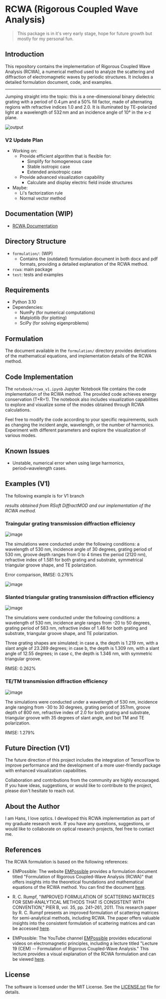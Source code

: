 # RCWA (Rigorous Coupled Wave Analysis)
> This package is in it's very early stage, hope for future growth but mostly for my personal fun.

## Introduction
This repository contains the implementation of Rigorous Coupled Wave Analysis (RCWA), 
a numerical method used to analyze the scattering and diffraction of electromagnetic waves by periodic structures.
It includes a detailed formulation document, code, and examples.

---

Jumping straight into the topic: this is a one-dimensional binary dielectric grating with a period of 0.4 μm and a 50% fill factor, made of alternating regions with refractive indices 1.0 and 2.0. It is illuminated by TE-polarized light at a wavelength of 532 nm and an incidence angle of 10° in the x–z plane.

![output](https://github.com/user-attachments/assets/1d59dfce-56b0-4a9f-a577-1774329e3ed2)



### V2 Update Plan
- Working on:
  - Provide efficient algorithm that is flexible for:
    - Simplify for homogeneous case
    - Stable isotropic case
    - Extended anisotropic case
  - Provide advanced visualization capability
    - Calculate and display electric field inside structures
- Maybe:
  - Li's factorization rule
  - Normal vector method

## Documentation (WIP)
- [RCWA Documentation](https://github.com/chiuhans111/RCWA/wiki)

## Directory Structure
- `formulation/`: (WIP)
  - Contains the (outdated) formulation document in both docx and pdf formats, providing a detailed explanation of the RCWA method.
- `rcwa`: main package
- `test`: tests and examples
## Requirements

- Python 3.10
- Dependencies:
  - NumPy (for numerical computations)
  - Matplotlib (for plotting)
  - SciPy (for solving eigenproblems)

## Formulation
The document available in the `formulation/` directory provides derivations of the mathematical equations, and implementation details of the RCWA method.

## Code Implementation

The `notebook/rcwa_v1.ipynb` Jupyter Notebook file contains the code implementation of the RCWA method. 
The provided code achieves energy conservation (T+R=1). 
The notebook also includes visualization capabilities to explore and visualize some of the modes obtained through RCWA calculations.

Feel free to modify the code according to your specific requirements, 
such as changing the incident angle, wavelength, or the number of harmonics. 
Experiment with different parameters and explore the visualization of various modes.

## Known Issues
- Unstable, numerical error when using large harmonics, period=wavelength cases.

## Examples (V1)
The following example is for V1 branch

*results obtained from RSoft DiffractMOD and our implementation of the RCWA method.*

### Traingular grating transmission diffraction efficiency


![image](https://github.com/chiuhans111/RCWA/assets/13620115/fbbcd056-4422-4563-a392-2c8f406a7507)

The simulations were conducted under the following conditions: 
a wavelength of 530 nm, incidence angle of 30 degrees,
grating period of 530 nm, groove depth ranges from 0 to 4 times the period (2120 nm), 
refractive index of 1.581 for both grating and substrate, symmetrical triangular groove shape, and TE polarization. 

Error comparison, RMSE: 0.276% 

![image](https://github.com/chiuhans111/RCWA/assets/13620115/07340c6b-d19c-4e62-9387-4a7a0160cb09)

### Slanted triangular grating transmission diffraction efficiency

![image](https://github.com/chiuhans111/RCWA/assets/13620115/2c12297b-7572-42fd-991f-648f9ec07520)

The simulations were conducted under the following conditions: 
a wavelength of 530 nm, incidence angle ranges from -20 to 50 degrees, grating period of 583 nm, 
refractive index of 1.46 for both grating and substrate, triangular groove shape, and TE polarization. 

Three grating shapes are simulated; 
in case a, the depth is 1.219 nm, with a slant angle of 23.289 degrees; 
in case b, the depth is 1.309 nm, with a slant angle of 12.55 degrees; 
in case c, the depth is 1.346 nm, with symmetric triangular groove.

RMSE: 0.262%

### TE/TM transmission diffraction efficiency

![image](https://github.com/chiuhans111/RCWA/assets/13620115/62487415-8b2e-4529-ab89-155ee33be86f)

The simulations were conducted under a wavelength of 530 nm, incidence angle ranging from -30 to 30 degrees, 
grating period of 357nm, groove depth of 800 nm, refractive index of 2.0 for both grating and substrate, triangular groove with 35 degrees of slant angle, and bot TM and TE polarization. 

RMSE: 1.279%


## Future Direction (V1)

The future direction of this project includes the integration of TensorFlow to improve performance 
and the development of a more user-friendly package with enhanced visualization capabilities. 

Collaboration and contributions from the community are highly encouraged. 
If you have ideas, suggestions, or would like to contribute to the project, please don't hesitate to reach out.

## About the Author

I am Hans, I love optics. 
I developed this RCWA implementation as part of my graduate research work.
If you have any questions, suggestions, or would like to collaborate on optical research projects, feel free to contact me.

## References
The RCWA formulation is based on the following references:

- EMPossible: The website [EMPossible](https://empossible.net/) provides a formulation document titled "Formulation of Rigorous Coupled-Wave Analysis (RCWA)" that offers insights into the theoretical foundations and mathematical equations of the RCWA method. You can find the document [here](https://empossible.net/wp-content/uploads/2019/08/Lecture-7a-RCWA-Formulation.pdf).

- R. C. Rumpf, "IMPROVED FORMULATION OF SCATTERING MATRICES FOR SEMI-ANALYTICAL METHODS THAT IS CONSISTENT WITH CONVENTION," PIER B, vol. 35, pp. 241–261, 2011. This research paper by R. C. Rumpf presents an improved formulation of scattering matrices for semi-analytical methods, including RCWA. The paper offers valuable insights into the consistent formulation of scattering matrices and can be accessed [here](https://doi.org/10.2528/PIERB11083107).

- EMPossible: The YouTube channel [EMPossible](https://www.youtube.com/@empossible1577) provides educational videos on electromagnetic principles, including a lecture titled "Lecture 19 (CEM) -- Formulation of Rigorous Coupled-Wave Analysis." This lecture provides a visual explanation of the RCWA formulation and can be viewed [here](https://www.youtube.com/watch?v=LEWTvwrYxiI&t=1s&ab_channel=EMPossible).


## License

The software is licensed under the MIT License. See the [LICENSE.txt](LICENSE.txt) file for details.
